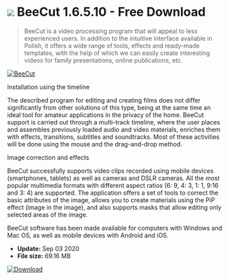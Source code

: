# ![](https://cdn.softexe.net/static/icon/3/beecut-8190.png) BeeCut 1.6.5.10 - Free Download

> BeeCut is a video processing program that will appeal to less experienced users. In addition to the intuitive interface available in Polish, it offers a wide range of tools, effects and ready-made templates, with the help of which we can easily create interesting videos for family presentations, online publications, etc.

[![BeeCut](https://gallery.dpcdn.pl/imgc/Tools/90995/g_-_420x350_1.5_-_x7d3b728c-b927-4c3a-9492-d995761708c0.jpg)](https://softexe.net/win/multimedia/video/beecut:hpaR.html)

Installation using the timeline
 
 The described program for editing and creating films does not differ significantly from other solutions of this type, being at the same time an ideal tool for amateur applications in the privacy of the home. BeeCut support is carried out through a multi-track timeline, where the user places and assembles previously loaded audio and video materials, enriches them with effects, transitions, subtitles and soundtracks. Most of these activities will be done using the mouse and the drag-and-drop method.
 
 Image correction and effects
 
 BeeCut successfully supports video clips recorded using mobile devices (smartphones, tablets) as well as cameras and DSLR cameras. All the most popular multimedia formats with different aspect ratios (6: 9, 4: 3, 1: 1, 9:16 and 3: 4) are supported. The application offers a set of tools to correct the basic attributes of the image, allows you to create materials using the PiP effect (image in the image), and also supports masks that allow editing only selected areas of the image.
 
 BeeCut software has been made available for computers with Windows and Mac OS, as well as mobile devices with Android and iOS.


- **Update:** Sep 03 2020
- **File size:** 69.16 MB

[![Download](https://cdn.softexe.net/static/img/download.png)](https://softexe.net/win/multimedia/video/beecut:hpaR.html)

